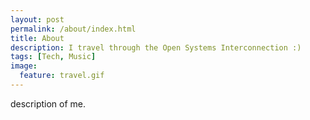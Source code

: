 ```yaml
---
layout: post
permalink: /about/index.html
title: About
description: I travel through the Open Systems Interconnection :)
tags: [Tech, Music]
image:
  feature: travel.gif
---
```


description of me.